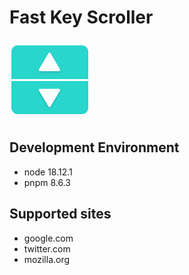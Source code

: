 # Fast Key Scroller

![](https://github.com/cou723/fast-key-scroller/blob/main/icon.png)
## Development Environment
- node 18.12.1
- pnpm 8.6.3

## Supported sites
- google.com
- twitter.com
- mozilla.org
